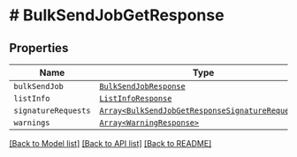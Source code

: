 # # BulkSendJobGetResponse



## Properties

Name | Type | Description | Notes
------------ | ------------- | ------------- | -------------
| `bulkSendJob` | [```BulkSendJobResponse```](BulkSendJobResponse.md) |    |  |
| `listInfo` | [```ListInfoResponse```](ListInfoResponse.md) |    |  |
| `signatureRequests` | [```Array<BulkSendJobGetResponseSignatureRequests>```](BulkSendJobGetResponseSignatureRequests.md) |    |  |
| `warnings` | [```Array<WarningResponse>```](WarningResponse.md) |    |  |

[[Back to Model list]](../../README.md#models) [[Back to API list]](../../README.md#endpoints) [[Back to README]](../../README.md)
